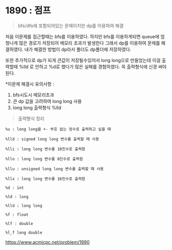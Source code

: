 # 1890 : 점프 

> bfs/dfs에 포함되어있는 문제이지만 dp를 이용하여 해결

 처음 이문제를 접근할때는 bfs를 이용하였다. 하지만 bfs를 이용하게되면 queue에 엄청나게 많은 경로가 저장되어 메모리 초과가 발생한다 그래서 dp를 이용하여 문제를 해결하였다. 내가 해결한 방법이 dp라서 폴더도 dp폴더에 저장하였다.

또한 추가적으로 dp가 되게 큰값이 저장될수있어서 long long으로 만들었는데 이걸 출력할때 %lld 로 안하고 %d로 했다가 많은 실패를 경험하였다. 꼭 출력형식에 신경 써야된다. 

*이문제 해결시 유의사항 : 
 1. bfs시도시 메모리초과 
 2. 큰 dp 값을 고려하여 long long 사용
 3. long long 출력형식 %lld 


> 출력형식 정리

~~~
%u : long long을 +- 부호 없는 정수로 출력하고 싶을 때

%lld : signed long long 변수를 출력할 때 사용

%lli : long long 변수를 10진수로 출력함

%llo : long long 변수를 8진수로 출력함 

%llu : unsigned long long 변수를 출력할 때 사용

%llx : long long 변수를 16진수로 출력함

%d : int

%ld : long

%lld : long long

%f : float

%lf : double

%l_f long double
~~~

https://www.acmicpc.net/problem/1890
